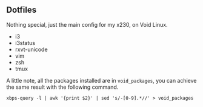 ## Dotfiles

Nothing special, just the main config for my x230, on Void Linux.

* i3
* i3status
* rxvt-unicode
* vim 
* zsh 
* tmux 

A little note, all the packages installed are in `void_packages`, you can achieve the same result with the following command.

```
xbps-query -l | awk '{print $2}' | sed 's/-[0-9].*//' > void_packages
``` 

